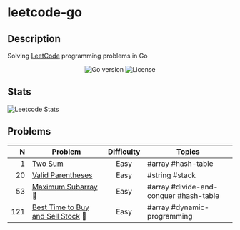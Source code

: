 # leetcode-go

## Description

Solving [LeetCode](https://leetcode.com/) programming problems in Go

<p align='center'>
  <img alt="Go version" src="https://img.shields.io/badge/Go-v1.17-26C2F0">
  <img alt="License" src="https://img.shields.io/github/license/ju-popov/leetcode-go?label=License"></a>
</p>

## Stats

![Leetcode Stats](https://leetcode.card.workers.dev/?username=ju-popov&style=auto)

## Problems

|   N | Problem                                                               | Difficulty | Topics                                 |
|----:|-----------------------------------------------------------------------|:----------:|----------------------------------------|
|   1 | [Two Sum][two-sum]                                                    |    Easy    | #array #hash-table                     |
|  20 | [Valid Parentheses][valid-parentheses]                                |    Easy    | #string #stack                         |
|  53 | [Maximum Subarray][maximum-subarray] 🤔                               |    Easy    | #array #divide-and-conquer #hash-table |
| 121 | [Best Time to Buy and Sell Stock][best-time-to-buy-and-sell-stock] 🤔 |    Easy    | #array #dynamic-programming            |

[two-sum]: https://github.com/ju-popov/leetcode-go/tree/main/problems/two-sum
[valid-parentheses]: https://github.com/ju-popov/leetcode-go/tree/main/problems/valid-parentheses
[maximum-subarray]: https://github.com/ju-popov/leetcode-go/tree/main/problems/maximum-subarray
[best-time-to-buy-and-sell-stock]: https://github.com/ju-popov/leetcode-go/tree/main/problems/best-time-to-buy-and-sell-stock
